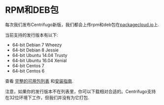 # RPM和DEB包

每次我们发布Centrifugo新版，我们都会上传rpm和deb包在[packagecloud.io](https://packagecloud.io/FZambia/centrifugo)上.

当前支持的发行版本有以下:

* 64-bit Debian 7 Wheezy
* 64-bit Debian 8 Jessie
* 64-bit Ubuntu 14.04 Trusty
* 64-bit Ubuntu 16.04 Xenial
* 64-bit Centos 7
* 64-bit Centos 6

查看 [完整的可用包列表](https://packagecloud.io/FZambia/centrifugo) 和[安装指南](https://packagecloud.io/FZambia/centrifugo/install).

注意，如果你的发行版本不在列表里，你可以下载相对合适的。Centrifugo支持在32位环境下工作，但我们并没有为它打包.
